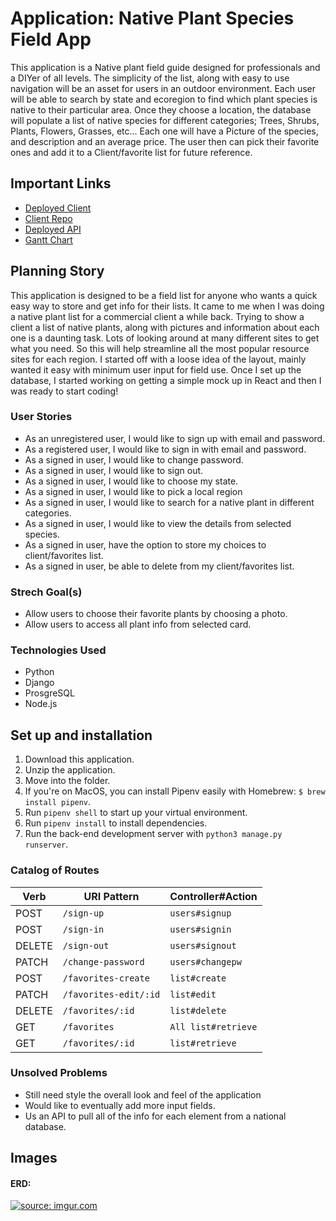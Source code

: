 # Application: Native Plant Species Field App

This application is a Native plant field guide designed for professionals and a DIYer of all levels.  The simplicity of the list, along with easy to use navigation will be an asset for users in an outdoor environment. Each user will be able to search by state and ecoregion to find which plant species is native to their particular area. Once they choose a location, the database will populate a list of native species for different categories; Trees, Shrubs, Plants, Flowers, Grasses, etc...  Each one will have a Picture of the species, and description and an average price.  The user then can pick their favorite ones and add it to a Client/favorite list for future reference.

## Important Links

- [Deployed Client](https://louisdamico.github.io/record-collection-client/)
- [Client Repo](https://louisdamico.github.io/native-plants-client/)
- [Deployed API](https://native-plants-app.herokuapp.com/)
- [Gantt Chart](https://docs.google.com/spreadsheets/d/1hUHYbxF8i37bEgrGfgN9qWebLXFGVB-AdIgRZn4mn1o/edit?usp=sharing)

## Planning Story

This application is designed to be a field list for anyone who wants a quick easy way to store and get info for their lists. It came to me when I was doing a native plant list for a commercial client a while back.  Trying to show a client a list of native plants, along with pictures and information about each one is a daunting task.  Lots of looking around at many different sites to get what you need.  So this will help streamline all the most popular resource sites for each region.
I started off with a loose idea of the layout, mainly wanted it easy with minimum user input for field use. Once I set up the database, I started working on getting a simple mock up in React and then I was ready to start coding!

### User Stories

- As an unregistered user, I would like to sign up with email and password.
- As a registered user, I would like to sign in with email and password.
- As a signed in user, I would like to change password.
- As a signed in user, I would like to sign out.
- As a signed in user, I would like to choose my state.
- As a signed in user, I would like to pick a local region
- As a signed in user, I would like to search for a native plant in different categories.
- As a signed in user, I would like to view the details from selected species.
- As a signed in user, have the option to store my choices to client/favorites list.
- As a signed in user, be able to delete from my client/favorites list.

### Strech Goal(s)

- Allow users to choose their favorite plants by choosing a photo.
- Allow users to access all plant info from selected card.

### Technologies Used

- Python
- Django
- ProsgreSQL
- Node.js

## Set up and installation
1. Download this application.
2. Unzip the application.
3. Move into the folder.
4. If you're on MacOS, you can install Pipenv easily with Homebrew: `$ brew install pipenv`.
5. Run `pipenv shell` to start up your virtual environment.
6. Run `pipenv install` to install dependencies.
7. Run the back-end development server with `python3 manage.py runserver`.

### Catalog of Routes

| Verb   | URI Pattern            |  Controller#Action  |
|--------|------------------------|---------------------|
| POST   | `/sign-up`             | `users#signup`      |
| POST   | `/sign-in`             | `users#signin`      |
| DELETE | `/sign-out`            | `users#signout`     |
| PATCH  | `/change-password`     | `users#changepw`    |
| POST   | `/favorites-create`  |   `list#create`        |
| PATCH  | `/favorites-edit/:id` |  `list#edit`        |
| DELETE | `/favorites/:id` | `list#delete`   |
| GET      | `/favorites`|  `All list#retrieve` |
| GET      | `/favorites/:id`|  `list#retrieve` |

### Unsolved Problems

- Still need style the overall look and feel of the application
- Would like to eventually add more input fields.
- Us an API to pull all of the info for each element from a national database.

## Images

#### ERD:
<a href="https://imgur.com/fMLv2Jv"><img src="https://i.imgur.com/fMLv2Jv.png" title="source: imgur.com" /></a>
